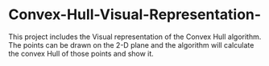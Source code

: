 # Convex-Hull-Visual-Representation-
This project includes the Visual representation of the Convex Hull algorithm. The points can be drawn on the 2-D plane and the algorithm will calculate the convex Hull of those points and show it.
